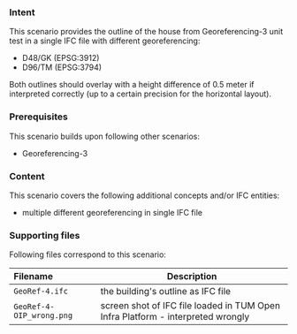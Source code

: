 
### Intent

This scenario provides the outline of the house from Georeferencing-3 unit test in a single IFC file with different georeferencing:

- D48/GK (EPSG:3912)
- D96/TM (EPSG:3794)

Both outlines should overlay with a height difference of 0.5 meter if interpreted correctly (up to a certain precision for the horizontal layout).

### Prerequisites

This scenario builds upon following other scenarios:

- Georeferencing-3

### Content

This scenario covers the following additional concepts and/or IFC entities:

- multiple different georeferencing in single IFC file

### Supporting files

Following files correspond to this scenario:

| Filename                          | Description                               |
|:----------------------------------|-------------------------------------------|
| `GeoRef-4.ifc`                    | the building's outline as IFC file        |
| `GeoRef-4-OIP_wrong.png`          | screen shot of IFC file loaded in TUM Open Infra Platform - interpreted wrongly |
